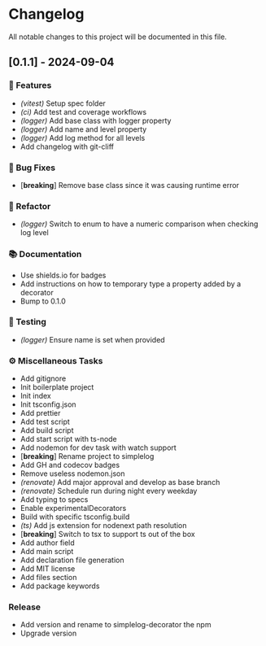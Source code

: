 # Changelog

All notable changes to this project will be documented in this file.

## [0.1.1] - 2024-09-04

### 🚀 Features

- *(vitest)* Setup spec folder
- *(ci)* Add test and coverage workflows
- *(logger)* Add base class with logger property
- *(logger)* Add name and level property
- *(logger)* Add log method for all levels
- Add changelog with git-cliff

### 🐛 Bug Fixes

- [**breaking**] Remove base class since it was causing runtime error

### 🚜 Refactor

- *(logger)* Switch to enum to have a numeric comparison when checking log level

### 📚 Documentation

- Use shields.io for badges
- Add instructions on how to temporary type a property added by a decorator
- Bump to 0.1.0

### 🧪 Testing

- *(logger)* Ensure name is set when provided

### ⚙️ Miscellaneous Tasks

- Add gitignore
- Init boilerplate project
- Init index
- Init tsconfig.json
- Add prettier
- Add test script
- Add build script
- Add start script with ts-node
- Add nodemon for dev task with watch support
- [**breaking**] Rename project to simplelog
- Add GH and codecov badges
- Remove useless nodemon.json
- *(renovate)* Add major approval and develop as base branch
- *(renovate)* Schedule run during night every weekday
- Add typing to specs
- Enable experimentalDecorators
- Build with specific tsconfig.build
- *(ts)* Add js extension for nodenext path resolution
- [**breaking**] Switch to tsx to support ts out of the box
- Add author field
- Add main script
- Add declaration file generation
- Add MIT license
- Add files section
- Add package keywords

### Release

- Add version and rename to simplelog-decorator the npm
- Upgrade version

<!-- generated by git-cliff -->
